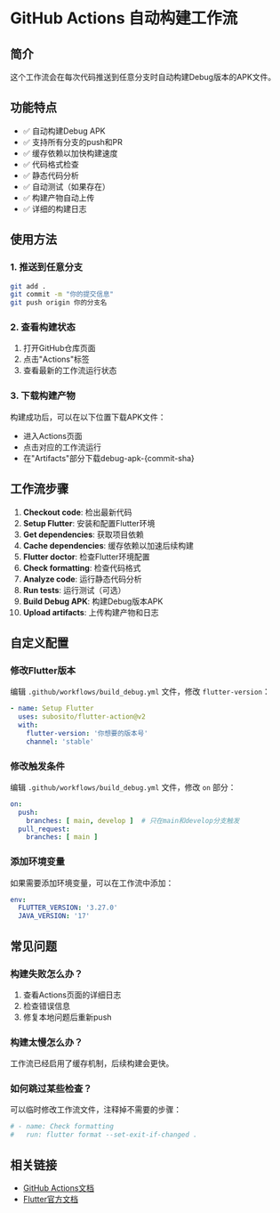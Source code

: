 # GitHub Actions 自动构建工作流

## 简介

这个工作流会在每次代码推送到任意分支时自动构建Debug版本的APK文件。

## 功能特点

- ✅ 自动构建Debug APK
- ✅ 支持所有分支的push和PR
- ✅ 缓存依赖以加快构建速度
- ✅ 代码格式检查
- ✅ 静态代码分析
- ✅ 自动测试（如果存在）
- ✅ 构建产物自动上传
- ✅ 详细的构建日志

## 使用方法

### 1. 推送到任意分支

```bash
git add .
git commit -m "你的提交信息"
git push origin 你的分支名
```

### 2. 查看构建状态

1. 打开GitHub仓库页面
2. 点击"Actions"标签
3. 查看最新的工作流运行状态

### 3. 下载构建产物

构建成功后，可以在以下位置下载APK文件：
- 进入Actions页面
- 点击对应的工作流运行
- 在"Artifacts"部分下载debug-apk-{commit-sha}

## 工作流步骤

1. **Checkout code**: 检出最新代码
2. **Setup Flutter**: 安装和配置Flutter环境
3. **Get dependencies**: 获取项目依赖
4. **Cache dependencies**: 缓存依赖以加速后续构建
5. **Flutter doctor**: 检查Flutter环境配置
6. **Check formatting**: 检查代码格式
7. **Analyze code**: 运行静态代码分析
8. **Run tests**: 运行测试（可选）
9. **Build Debug APK**: 构建Debug版本APK
10. **Upload artifacts**: 上传构建产物和日志

## 自定义配置

### 修改Flutter版本

编辑 `.github/workflows/build_debug.yml` 文件，修改 `flutter-version`：

```yaml
- name: Setup Flutter
  uses: subosito/flutter-action@v2
  with:
    flutter-version: '你想要的版本号'
    channel: 'stable'
```

### 修改触发条件

编辑 `.github/workflows/build_debug.yml` 文件，修改 `on` 部分：

```yaml
on:
  push:
    branches: [ main, develop ]  # 只在main和develop分支触发
  pull_request:
    branches: [ main ]
```

### 添加环境变量

如果需要添加环境变量，可以在工作流中添加：

```yaml
env:
  FLUTTER_VERSION: '3.27.0'
  JAVA_VERSION: '17'
```

## 常见问题

### 构建失败怎么办？

1. 查看Actions页面的详细日志
2. 检查错误信息
3. 修复本地问题后重新push

### 构建太慢怎么办？

工作流已经启用了缓存机制，后续构建会更快。

### 如何跳过某些检查？

可以临时修改工作流文件，注释掉不需要的步骤：

```yaml
# - name: Check formatting
#   run: flutter format --set-exit-if-changed .
```

## 相关链接

- [GitHub Actions文档](https://docs.github.com/en/actions)
- [Flutter官方文档](https://flutter.dev/docs)